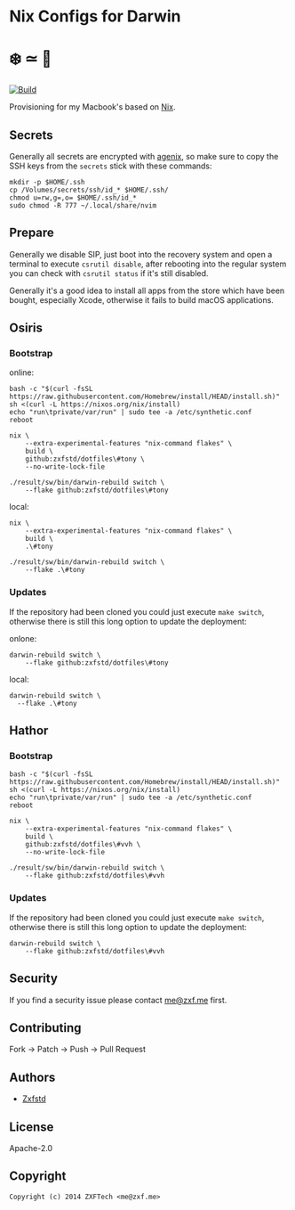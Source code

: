 # Nix Configs for Darwin

# ❄️ ≃ 💙

[![Build](https://github.com/fxcl/dotfiles/actions/workflows/build.yml/badge.svg)](https://github.com/fxcl/dotfiles/actions/workflows/build.yml)

Provisioning for my Macbook's based on [Nix][nix].

## Secrets

Generally all secrets are encrypted with [agenix][agenix], so make sure to copy
the SSH keys from the `secrets` stick with these commands:

```console
mkdir -p $HOME/.ssh
cp /Volumes/secrets/ssh/id_* $HOME/.ssh/
chmod u=rw,g=,o= $HOME/.ssh/id_*
sudo chmod -R 777 ~/.local/share/nvim
```

## Prepare

Generally we disable SIP, just boot into the recovery system and open a terminal
to execute `csrutil disable`, after rebooting into the regular system you can
check with `csrutil status` if it's still disabled.

Generally it's a good idea to install all apps from the store which have been
bought, especially Xcode, otherwise it fails to build macOS applications.

## Osiris

### Bootstrap

online:
```console
bash -c "$(curl -fsSL https://raw.githubusercontent.com/Homebrew/install/HEAD/install.sh)"
sh <(curl -L https://nixos.org/nix/install)
echo "run\tprivate/var/run" | sudo tee -a /etc/synthetic.conf
reboot

nix \
    --extra-experimental-features "nix-command flakes" \
    build \
    github:zxfstd/dotfiles\#tony \
    --no-write-lock-file

./result/sw/bin/darwin-rebuild switch \
    --flake github:zxfstd/dotfiles\#tony
```


local:

```
nix \
    --extra-experimental-features "nix-command flakes" \
    build \
    .\#tony

./result/sw/bin/darwin-rebuild switch \
    --flake .\#tony
```
### Updates

If the repository had been cloned you could just execute `make switch`,
otherwise there is still this long option to update the deployment:

onlone:
```console
darwin-rebuild switch \
    --flake github:zxfstd/dotfiles\#tony
```

local:
```console
darwin-rebuild switch \
  --flake .\#tony
```
## Hathor

### Bootstrap

```console
bash -c "$(curl -fsSL https://raw.githubusercontent.com/Homebrew/install/HEAD/install.sh)"
sh <(curl -L https://nixos.org/nix/install)
echo "run\tprivate/var/run" | sudo tee -a /etc/synthetic.conf
reboot

nix \
    --extra-experimental-features "nix-command flakes" \
    build \
    github:zxfstd/dotfiles\#vvh \
    --no-write-lock-file

./result/sw/bin/darwin-rebuild switch \
    --flake github:zxfstd/dotfiles\#vvh
```

### Updates

If the repository had been cloned you could just execute `make switch`,
otherwise there is still this long option to update the deployment:

```console
darwin-rebuild switch \
    --flake github:zxfstd/dotfiles\#vvh
```

## Security

If you find a security issue please contact me@zxf.me first.

## Contributing

Fork -> Patch -> Push -> Pull Request

## Authors

-   [Zxfstd](https://github.com/fxcl)

## License

Apache-2.0

## Copyright

```console
Copyright (c) 2014 ZXFTech <me@zxf.me>
```

[nix]: https://nixos.org/manual/nix/stable/
[agenix]: https://github.com/ryantm/agenix
